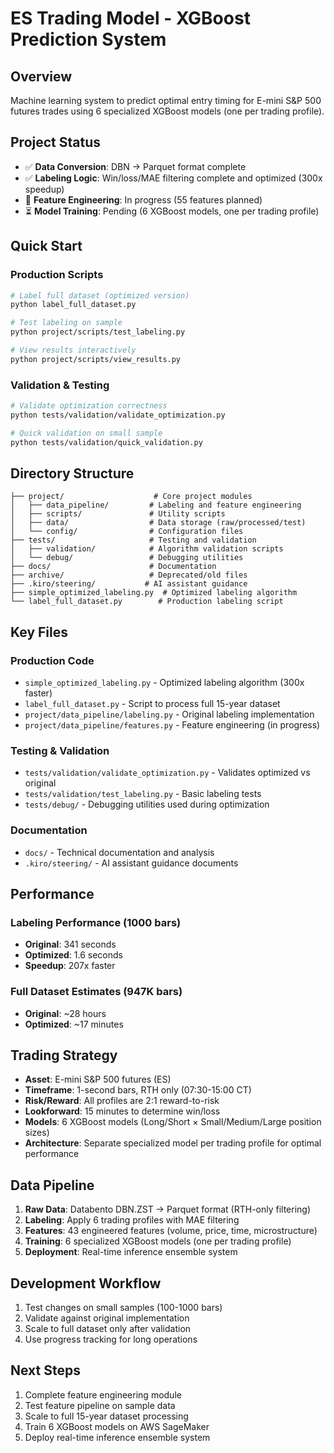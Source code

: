 # ES Trading Model - XGBoost Prediction System

## Overview
Machine learning system to predict optimal entry timing for E-mini S&P 500 futures trades using 6 specialized XGBoost models (one per trading profile).

## Project Status
- ✅ **Data Conversion**: DBN → Parquet format complete
- ✅ **Labeling Logic**: Win/loss/MAE filtering complete and optimized (300x speedup)
- 🔄 **Feature Engineering**: In progress (55 features planned)
- ⏳ **Model Training**: Pending (6 XGBoost models, one per trading profile)

## Quick Start

### Production Scripts
```bash
# Label full dataset (optimized version)
python label_full_dataset.py

# Test labeling on sample
python project/scripts/test_labeling.py

# View results interactively  
python project/scripts/view_results.py
```

### Validation & Testing
```bash
# Validate optimization correctness
python tests/validation/validate_optimization.py

# Quick validation on small sample
python tests/validation/quick_validation.py
```

## Directory Structure

```
├── project/                    # Core project modules
│   ├── data_pipeline/         # Labeling and feature engineering
│   ├── scripts/               # Utility scripts
│   ├── data/                  # Data storage (raw/processed/test)
│   └── config/                # Configuration files
├── tests/                     # Testing and validation
│   ├── validation/            # Algorithm validation scripts
│   └── debug/                 # Debugging utilities
├── docs/                      # Documentation
├── archive/                   # Deprecated/old files
├── .kiro/steering/           # AI assistant guidance
├── simple_optimized_labeling.py  # Optimized labeling algorithm
└── label_full_dataset.py        # Production labeling script
```

## Key Files

### Production Code
- `simple_optimized_labeling.py` - Optimized labeling algorithm (300x faster)
- `label_full_dataset.py` - Script to process full 15-year dataset
- `project/data_pipeline/labeling.py` - Original labeling implementation
- `project/data_pipeline/features.py` - Feature engineering (in progress)

### Testing & Validation
- `tests/validation/validate_optimization.py` - Validates optimized vs original
- `tests/validation/test_labeling.py` - Basic labeling tests
- `tests/debug/` - Debugging utilities used during optimization

### Documentation
- `docs/` - Technical documentation and analysis
- `.kiro/steering/` - AI assistant guidance documents

## Performance

### Labeling Performance (1000 bars)
- **Original**: 341 seconds
- **Optimized**: 1.6 seconds  
- **Speedup**: 207x faster

### Full Dataset Estimates (947K bars)
- **Original**: ~28 hours
- **Optimized**: ~17 minutes

## Trading Strategy

- **Asset**: E-mini S&P 500 futures (ES)
- **Timeframe**: 1-second bars, RTH only (07:30-15:00 CT)
- **Risk/Reward**: All profiles are 2:1 reward-to-risk
- **Lookforward**: 15 minutes to determine win/loss
- **Models**: 6 XGBoost models (Long/Short × Small/Medium/Large position sizes)
- **Architecture**: Separate specialized model per trading profile for optimal performance

## Data Pipeline

1. **Raw Data**: Databento DBN.ZST → Parquet format (RTH-only filtering)
2. **Labeling**: Apply 6 trading profiles with MAE filtering
3. **Features**: 43 engineered features (volume, price, time, microstructure)
4. **Training**: 6 specialized XGBoost models (one per trading profile)
5. **Deployment**: Real-time inference ensemble system

## Development Workflow

1. Test changes on small samples (100-1000 bars)
2. Validate against original implementation
3. Scale to full dataset only after validation
4. Use progress tracking for long operations

## Next Steps

1. Complete feature engineering module
2. Test feature pipeline on sample data
3. Scale to full 15-year dataset processing
4. Train 6 XGBoost models on AWS SageMaker
5. Deploy real-time inference ensemble system